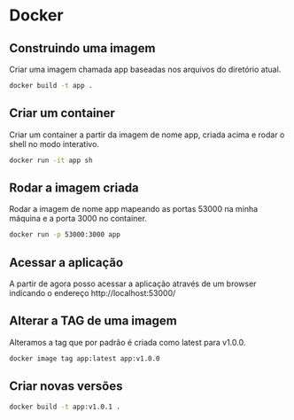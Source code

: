 # Docker

## Construindo uma imagem

Criar uma imagem chamada app baseadas nos arquivos do diretório atual.

```bash
docker build -t app .
```

## Criar um container

Criar um container a partir da imagem de nome app, criada acima e rodar o shell no modo interativo.

```bash
docker run -it app sh
```

## Rodar a imagem criada

Rodar a imagem de nome app mapeando as portas 53000 na minha máquina e a porta 3000 no container.

```bash
docker run -p 53000:3000 app
```

## Acessar a aplicação

A partir de agora posso acessar a aplicação através de um browser indicando o endereço http://localhost:53000/

## Alterar a TAG de uma imagem

Alteramos a tag que por padrão é criada como latest para v1.0.0.

```bash
docker image tag app:latest app:v1.0.0
```

## Criar novas versões

```bash
docker build -t app:v1.0.1 .
```

